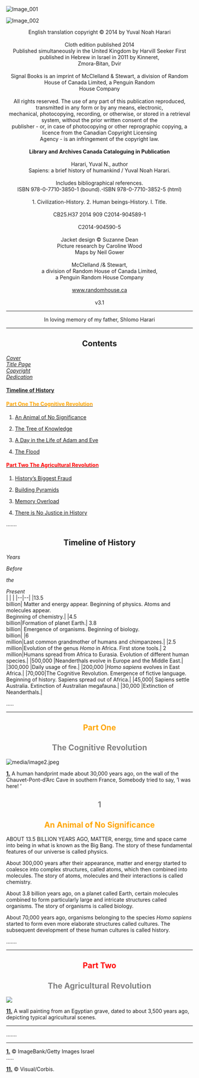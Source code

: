 <a id="Cover"></a>

![Image_001](https://dl.dropboxusercontent.com/scl/fi/nt3vnaksrv7uhtjyuvr3s/Image_001.jpg?rlkey=sethqvtl7lfyvcv0ghcld4j6c&st=t0ssnyer&dl=0)
    
<a id="titlepage"></a>

![Image_002](https://dl.dropboxusercontent.com/scl/fi/zljnd6clhpm8py4gvpvj9/Image_002.jpg?rlkey=0xid1iz928atf8v0xhbefuq6i&st=9bzb31z7&dl=0)
 

<a id="Copyright"></a>

<p align="center">English translation copyright © 2014 by Yuval Noah Harari <br> 
<br>
Cloth edition published 2014  <br>
Published simultaneously in the United Kingdom by Harvill Seeker First published in Hebrew in Israel in 2011 by Kinneret,
<br>
Zmora-Bitan, Dvir<br>
<br>
Signal Books is an imprint of McClelland & Stewart, a division of Random House of Canada Limited, a Penguin Random<br>
House Company<br>
<br>
All rights reserved. The use of any part of this publication reproduced, transmitted in any form or by any means, electronic,<br>
mechanical, photocopying, recording, or otherwise, or stored in a retrieval system, without the prior written consent of the<br>
publisher - or, in case of photocopying or other reprographic copying, a licence from the Canadian Copyright Licensing<br>
Agency - is an infringement of the copyright law.<br>
<br>
<b>Library and Archives Canada Cataloguing in Publication</b><br>
<br>
Harari, Yuval N., author<br>
Sapiens: a brief history of humankind / Yuval Noah Harari.<br>
<br>
Includes bibliographical references.
<br>
ISBN 978-0-7710-3850-1 (bound).-ISBN 978-0-7710-3852-5 (html)
<br>
<br>
1. Civilization-History. 2. Human beings-History. I. Title.
<br>
<br>
CB25.H37 2014 909 C2014-904589-1
<br>
<br>
C2014-904590-5
<br>
<br>
Jacket design © Suzanne Dean<br>  
Picture research by Caroline Wood <br> 
Maps by Neil Gower<br>
<br>
McClelland /& Stewart,<br>
a division of Random House of Canada Limited,<br>  
a Penguin Random House Company<br>
<br>
<a href = "http://www.randomhouse.ca">www.randomhouse.ca</a>
<br>
<br>
v3.1
</p>



____________

<a id="Dedication"></a>

<p align="center">In loving memory of my father, Shlomo Harari</p>

________

<h2 align="center">Contents</h2> 



[*Cover*](#Cover)  
[*Title Page*](#titlepage)  
[*Copyright*](#Copyright)  
[*Dedication*](#Dedication)  

#### [Timeline of History](#Timeline-of-history)



<h4><a href = "#Part_One"><span style="color:orange">Part One The Cognitive Revolution</span></a></h4>

1.  [An Animal of No Significance]()

2.  [The Tree of Knowledge]()

3.  [A Day in the Life of Adam and Eve]()

4.  [The Flood]()



<h4><a href = "#Part_Two"><span style="color:red"> Part Two The Agricultural Revolution</span></a></h4>




1.  [History’s Biggest Fraud]()

2.  [Building Pyramids]()

3.  [Memory Overload]()

4.  [There is No Justice in History]()

…….


 
<a id="Timeline-of-history"></a>  

<h2 align="center" color = "gray">Timeline of History</h2>

*Years*

*Before*

*the*

*Present*  
|  |  |
|--|--|
|13.5 <br> billion| Matter and energy appear. Beginning of physics. Atoms and molecules appear.<br>Beginning of chemistry.|
|4.5<br> billion|Formation of planet Earth.|
3.8<br> billion| Emergence of organisms. Beginning of biology.<br>billion|
|6<br> million|Last common grandmother of humans and chimpanzees.|
|2.5<br> million|Evolution of the genus *Homo* in Africa. First stone tools.|
2<br> million|Humans spread from Africa to Eurasia. Evolution of different human species.|
|500,000 |Neanderthals evolve in Europe and the Middle East.|
|300,000 |Daily usage of fire.|
|200,000 |*Homo sapiens* evolves in East Africa.|
|70,000|The Cognitive Revolution. Emergence of fictive language.<br>Beginning of history. Sapiens spread out of Africa.|
|45,000| Sapiens settle Australia. Extinction of Australian megafauna.|
|30,000 |Extinction of Neanderthals.|

.....

---------------  

  

<a id="Part_One"></a>

<h2 style = "text-align: center;"><span style="color:orange">Part One</h2>

<h2 style="text-align: center; color:gray;">The Cognitive Revolution</h2>


![media/image2.jpeg](https://dl.dropboxusercontent.com/scl/fi/s0t490hmvyvpl3q2dxecx/Image_003.jpg?rlkey=e7uoh1bn0cdkpjc7mgh8aalp6&st=sm5s7ati&dl=0)

<a id="1.Image"></a> [**1.**](#1.Meaning) A human handprint made about 30,000 years ago, on the wall of the Chauvet-Pont-d’Arc Cave in southern France, Somebody tried to say, ‘I was here! ’

<h2 style = "text-align: center;"><span style="color:gray">1</h2>

<h2 style = "text-align: center;"><span style="color:orange">An Animal of No Significance</h2>

ABOUT 13.5 BILLION YEARS AGO, MATTER, energy, time and space came into being in what is known as the Big Bang. The story of these fundamental features of our universe is called physics.

About 300,000 years after their appearance, matter and energy started to coalesce into complex structures, called atoms, which then combined into molecules. The story of atoms, molecules and their interactions is called chemistry.

About 3.8 billion years ago, on a planet called Earth, certain molecules combined to form particularly large and intricate structures called organisms. The story of organisms is called biology.

About 70,000 years ago, organisms belonging to the species *Homo sapiens* started to form even more elaborate structures called cultures. The subsequent development of these human cultures is called history.

.......

------------

<a id="Part Two"></a>  

<h2 style = "text-align: center;"><span style="color:red">Part Two</h2>

<h2 style = "text-align: center;"><span style="color:grey">The Agricultural Revolution </h2>


![](https://dl.dropboxusercontent.com/scl/fi/v5cxzdcwiv12p6f2qj0w6/Image_020.jpg?rlkey=ln4dw363f9v0uiq8womooz86w&st=1qhx75mo&dl=0)

<a id="11.Image"></a> [**11.**](#11.Meaning) A wall painting from an Egyptian grave, dated to about 3,500 years ago, depicting typical agricultural scenes.  

--------------------
.......  

-----------------



<a id="1.Meaning"></a>[**1.**](#1.Image)  © ImageBank/Getty Images Israel  
.....

<a id="11.Meaning"></a>[**11.**](#11.Image) © Visual/Corbis.
